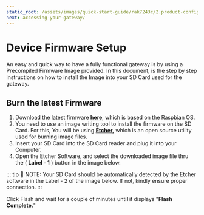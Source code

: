 ```yaml
---
static_root: /assets/images/quick-start-guide/rak7243c/2.product-configuration/1.firmware-setup
next: accessing-your-gateway/
---
```


# Device Firmware Setup

An easy and quick way to have a fully functional gateway is by using a Precompiled Firmware Image provided. In this document, is the step by step instructions on how to install the Image into your SD Card used for the gateway.

## Burn the latest Firmware

1. Download the latest firmware **[here](https://downloads.rakwireless.com/en/LoRa/Pilot-Gateway-Pro-RAK7243/Firmware/RAK7243C_Latest_Firmware.zip)**, which is based on the Raspbian OS.
2. You need to use an image writing tool to install the firmware on the SD Card. For this, You will be using **[Etcher](https://www.balena.io/etcher/),** which is an open source utility used for burning image files.
3. Insert your SD Card into the SD Card reader and plug it into your Computer.
4. Open the Etcher Software, and select the downloaded image file thru the ( **Label - 1** ) button in the image below.

::: tip 📝 NOTE:
 Your SD Card should be automatically detected by the Etcher software in the Label - 2 of the image below. If not, kindly ensure proper connection.
:::

Click Flash and wait for a couple of minutes until it displays "**Flash Complete.**"

<rk-img
  :src="`${$frontmatter.static_root}/1.htym80ccfx3xe5ycormf.png`"
  width="100%"
  figure-number="1"
  caption="Balena Etcher Software"
/>
